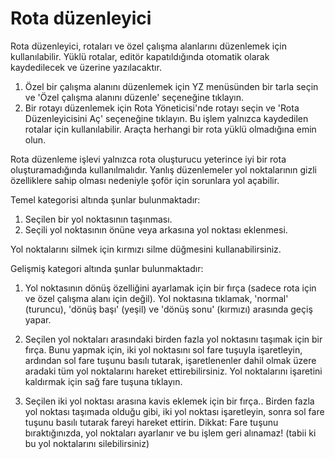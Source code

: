 # Rota düzenleyici


Rota düzenleyici, rotaları ve özel çalışma alanlarını düzenlemek için kullanılabilir.
Yüklü rotalar, editör kapatıldığında otomatik olarak kaydedilecek ve üzerine yazılacaktır.

1) Özel bir çalışma alanını düzenlemek için YZ menüsünden bir tarla seçin ve 'Özel çalışma alanını düzenle' seçeneğine tıklayın.
2) Bir rotayı düzenlemek için Rota Yöneticisi'nde rotayı seçin ve 'Rota Düzenleyicisini Aç' seçeneğine tıklayın. 
   Bu işlem yalnızca kaydedilen rotalar için kullanılabilir. Araçta herhangi bir rota yüklü olmadığına emin olun.

Rota düzenleme işlevi yalnızca rota oluşturucu yeterince iyi bir rota oluşturamadığında kullanılmalıdır.
Yanlış düzenlemeler yol noktalarının gizli özelliklere sahip olması nedeniyle şoför için sorunlara yol açabilir.



Temel kategorisi altında şunlar bulunmaktadır:
1) Seçilen bir yol noktasının taşınması.
2) Seçili yol noktasının önüne veya arkasına yol noktası eklenmesi.

Yol noktalarını silmek için kırmızı silme düğmesini kullanabilirsiniz.



Gelişmiş kategori altında şunlar bulunmaktadır:
1) Yol noktasının dönüş özelliğini ayarlamak için bir fırça (sadece rota için ve özel çalışma alanı için değil).
Yol noktasına tıklamak, 'normal' (turuncu), 'dönüş başı' (yeşil) ve 'dönüş sonu' (kırmızı) arasında geçiş yapar.

2) Seçilen yol noktaları arasındaki birden fazla yol noktasını taşımak için bir fırça.
Bunu yapmak için, iki yol noktasını sol fare tuşuyla işaretleyin, ardından sol fare tuşunu basılı tutarak, işaretlenenler dahil olmak üzere aradaki tüm yol noktalarını hareket ettirebilirsiniz.
Yol noktalarını işaretini kaldırmak için sağ fare tuşuna tıklayın.

3) Seçilen iki yol noktası arasına kavis eklemek için bir fırça..
Birden fazla yol noktası taşımada olduğu gibi, iki yol noktası işaretleyin, sonra sol fare tuşunu basılı tutarak fareyi hareket ettirin.
Dikkat: Fare tuşunu bıraktığınızda, yol noktaları ayarlanır ve bu işlem geri alınamaz! (tabii ki bu yol noktalarını silebilirsiniz)


